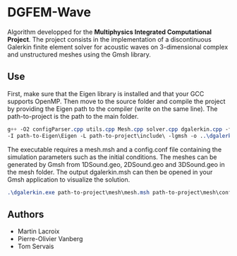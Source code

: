 # DGFEM-Wave

Algorithm developped for the **Multiphysics Integrated Computational Project**. The project consists in the implementation of a discontinuous Galerkin finite element solver for acoustic waves on 3-dimensional complex and unstructured meshes using the Gmsh library.

## Use

First, make sure that the Eigen library is installed and that your GCC supports OpenMP. Then move to the source folder and compile the project by providing the Eigen path to the compiler (write on the same line). The path-to-project is the path to the main folder.
```css
g++ -O2 configParser.cpp utils.cpp Mesh.cpp solver.cpp dgalerkin.cpp -fopenmp
-I path-to-Eigen\Eigen -L path-to-project\include\ -lgmsh -o ..\dgalerkin.exe
```
The executable requires a mesh.msh and a config.conf file containing the simulation parameters such as the initial conditions. The meshes can be generated by Gmsh from 1DSound.geo, 2DSound.geo and 3DSound.geo in the mesh folder. The output dgalerkin.msh can then be opened in your Gmsh application to visualize the solution.
```css
.\dgalerkin.exe path-to-project\mesh\mesh.msh path-to-project\mesh\config.conf
```

## Authors

* Martin Lacroix
* Pierre-Olivier Vanberg
* Tom Servais
